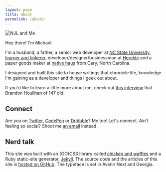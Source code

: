 ```yaml
---
layout: page
title: About
permalink: /about/
---
```


<p class="align--center"><img src="https://dl.dropboxusercontent.com/u/1228961/michaellee/us.jpeg" alt="NJL and Me" class="circle"></p>

Hey there! I'm Michael.

I'm a husband, a father, a senior web developer at <a href="http://www.ncsu.edu" target="_blank">NC State University</a>, [learner and tinkerer](http://michaellee.co/labors-of-love/), developer/designer/businessman at [Herelde](http://www.herelde.com/) and a paper goods maker at [native haus](http://www.nativehaus.com) from Cary, North Carolina.

I designed and built this site to house writings that chronicle life, knowledge I'm gaining as a developer and things I geek out about.

If you'd like to learn a little more about me, check out [this interview](http://onefoursev.co/post/81582843046/michael-lee) that Brandon Houlihan of 147 did.

<h2 class="mt2">Connect</h2>

Are you on [Twitter](https://twitter.com/hellomichaellee), [CodePen](http://codepen.io/michaellee) or [Dribbble](https://dribbble.com/michaellee)? Me too! Let's connect. Ain't feeling so social? Shoot me [an email](mailto:hellomichaellee@gmail.com?Subject=Hello%20Michael!) instead.

<h2 class="mt2">Nerd talk</h2>

This site was built with an (OO)CSS library called [chicken and waffles](https://github.com/Herelde/chicken-and-waffles) and a Ruby static-site generator, <a href="http://jekyllrb.com" target="_blank">Jekyll</a>. The source code and the articles of this site is <a href="https://github.com/michaellee/michaellee.github.io">hosted on GitHub</a>. The typeface is set in Avenir Next and Georgia.
